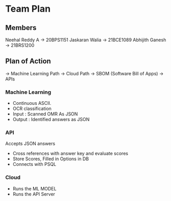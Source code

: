 # Team Plan

## Members
Neehal Reddy A -> 20BPS1151
Jaskaran Walia -> 21BCE1089
Abhijith Ganesh -> 21BRS1200

## Plan of Action
-> Machine Learning Path
-> Cloud Path
-> SBOM (Software Bill of Apps)
-> APIs

### Machine Learning

- Continuous ASCII.
- OCR classification
- Input : Scanned OMR As JSON
- Output : Identified answers as JSON

### API
Accepts JSON answers

- Cross references with answer key and evaluate scores
- Store Scores, Filled in Options in DB
- Connects with PSQL

### Cloud
- Runs the ML MODEL
- Runs the API Server

